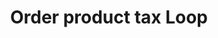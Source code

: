 ---
layout: loop
title: Order product tax Loop
description: Order product tax loop displays taxes available.
sidebar: loop
lang: en
subnav: loop_order_product_tax
uses_global_argument: true
returns_global_outputs: { countable : true, timestampable : true, versionable : false }
type: order_product_tax
arguments :
    - {name: "order_product", description: "A single order product id.", example: "order_product=\"2\"", mandatory: "true"}
outputs :
    - {name: "$ID", description: "Tax id"}
    - {name: "$TITLE", description: "Tax title"}
    - {name: "$DESCRIPTION", description: "Tax description"}
    - {name: "$AMOUNT", description: "Tax amount"}
    - {name: "$PROMO_AMOUNT", description: "Tax amount of the promo price"}
---